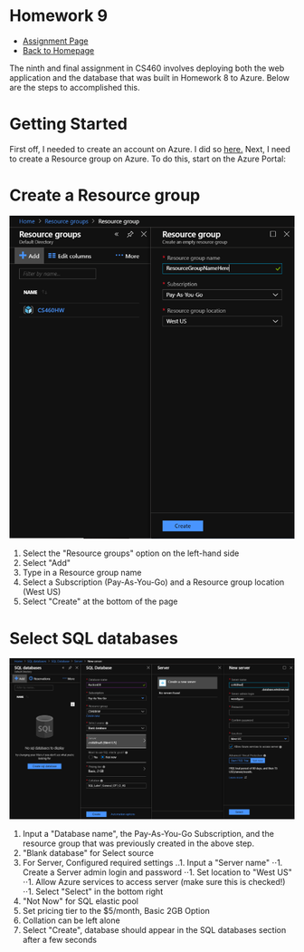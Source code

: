 # Homework 9
* [Assignment Page](http://www.wou.edu/~morses/classes/cs46x/assignments/HW9_1819.html)
* [Back to Homepage](https://jacewoods.github.io/)

The ninth and final assignment in CS460 involves deploying both the web application and the database that was built in Homework 8 to Azure. Below are the steps to accomplished this.

# Getting Started

First off, I needed to create an account on Azure. I did so [here.](https://azure.microsoft.com/en-us/free/search/?&OCID=AID719825_SEM_ZQCt71E6&lnkd=Google_Azure_Brand&gclid=CjwKCAiAodTfBRBEEiwAa1haugjwERN0m3H-c0adVw4y707sdO6hvjy5v0oAnYTEuLjpd-9kZOw51RoCRRwQAvD_BwE) Next, I need to create a Resource group on Azure. To do this, start on the Azure Portal:

# Create a Resource group

![image text](/CS460/Homework9/ResourceGroup.PNG)

1. Select the "Resource groups" option on the left-hand side
1. Select "Add"
1. Type in a Resource group name
1. Select a Subscription (Pay-As-You-Go) and a Resource group location (West US)
1. Select "Create" at the bottom of the page

# Select SQL databases

![image text](/CS460/Homework9/SetupSQLDBonAzure.PNG)

1. Input a "Database name", the Pay-As-You-Go Subscription, and the resource group that was previously created in the above step.
1. "Blank database" for Select source
1. For Server, Configured required settings
..1. Input a "Server name"
⋅⋅1. Create a Server admin login and password
⋅⋅1. Set location to "West US"
⋅⋅1. Allow Azure services to access server (make sure this is checked!)
⋅⋅1. Select "Select" in the bottom right
1. "Not Now" for SQL elastic pool
1. Set pricing tier to the $5/month, Basic 2GB Option
1. Collation can be left alone
1. Select "Create", database should appear in the SQL databases section after a few seconds
